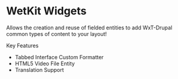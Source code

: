 WetKit Widgets
================
Allows the creation and reuse of fielded entities to add WxT-Drupal common types of content to your layout!

Key Features
* Tabbed Interface Custom Formatter
* HTML5 Video File Entity
* Translation Support